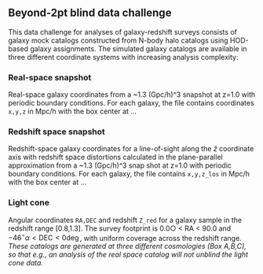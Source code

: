 ## Beyond-2pt blind data challenge
This data challenge for analyses of galaxy-redshift surveys consists of galaxy mock catalogs constructed from N-body halo catalogs using HOD-based galaxy assignments. The simulated galaxy catalogs are available in three different coordinate systems with increasing analysis complexity:
### Real-space snapshot
Real-space galaxy coordinates from a ~1.3 (Gpc/h)^3 snapshot at z=1.0 with periodic boundary conditions. For each galaxy, the file contains coordinates ``x,y,z`` in Mpc/h with the box center at …
### Redshift space snapshot
Redshift-space galaxy coordinates for a line-of-sight along the $\hat{z}$ coordinate axis with redshift space distortions calculated in the plane-parallel approximation from a ~1.3 (Gpc/h)^3 snap shot at z=1.0 with periodic boundary conditions. For each galaxy, the file contains ``x,y,z_los`` in Mpc/h with the box center at …
### Light cone
Angular coordinates ``RA,DEC`` and redshift ``Z_red`` for a galaxy sample in the redshift range [0.8,1.3]. The survey footprint is 0.0&#9675; < RA < 90.0 and $-46^{\circ} \alpha <\text{DEC}<0\deg$, with uniform coverage across the redshift range.
_These catalogs are generated at three different cosmologies (Box A,B,C), so that e.g., an analysis of the real space catalog will not unblind the light cone data._
